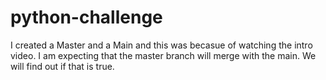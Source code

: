 # python-challenge
I created a Master and a Main and this was becasue of watching the intro video. I am expecting that the master branch will merge with the main.
We will find out if that is true.
